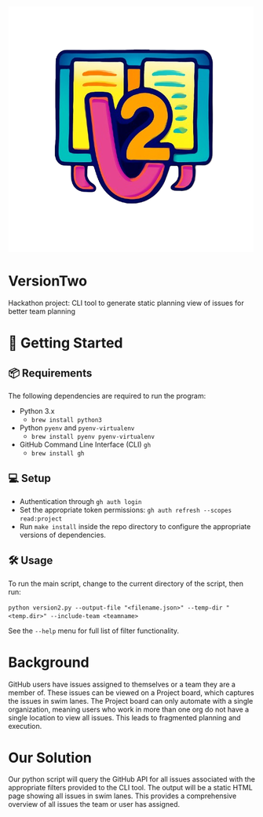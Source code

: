 ![App icon](images/FullSizeIcon.png)

# VersionTwo
Hackathon project: CLI tool to generate static planning view of issues for better team planning

# 🚀 Getting Started
## 📦 Requirements
The following dependencies are required to run the program:
- Python 3.x
  - `brew install python3`
- Python `pyenv` and `pyenv-virtualenv`
  -  `brew install pyenv pyenv-virtualenv`
- GitHub Command Line Interface (CLI) `gh`
  - `brew install gh`

## 💻 Setup
- Authentication through `gh auth login`
- Set the appropriate token permissions: `gh auth refresh --scopes read:project`
- Run `make install` inside the repo directory to configure the appropriate versions of dependencies.

## 🛠 Usage
To run the main script, change to the current directory of the script, then run:

`python version2.py --output-file "<filename.json>" --temp-dir "<temp.dir>" --include-team <teamname>`

See the `--help` menu for full list of filter functionality.

# Background
GitHub users have issues assigned to themselves or a team they are a member of. These issues can be viewed on a 
Project board, which captures the issues in swim lanes. The Project board can only automate with a single organization,
meaning users who work in more than one org do not have a single location to view all issues. This leads to fragmented
planning and execution.

# Our Solution
Our python script will query the GitHub API for all issues associated with the appropriate filters provided to the CLI
tool. The output will be a static HTML page showing all issues in swim lanes. This provides a comprehensive overview
of all issues the team or user has assigned. 
